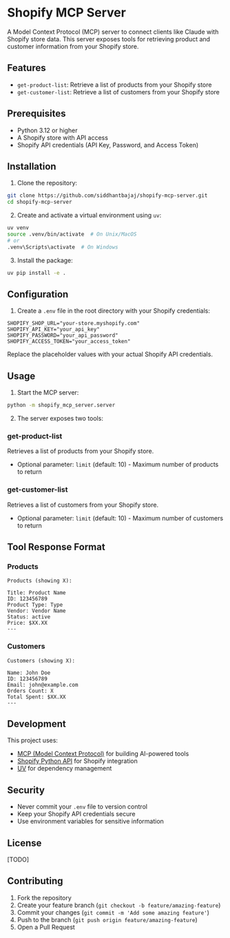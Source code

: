 # Shopify MCP Server

A Model Context Protocol (MCP) server to connect clients like Claude with Shopify store data. This server exposes tools for retrieving product and customer information from your Shopify store.

## Features

- `get-product-list`: Retrieve a list of products from your Shopify store
- `get-customer-list`: Retrieve a list of customers from your Shopify store

## Prerequisites

- Python 3.12 or higher
- A Shopify store with API access
- Shopify API credentials (API Key, Password, and Access Token)

## Installation

1. Clone the repository:
```bash
git clone https://github.com/siddhantbajaj/shopify-mcp-server.git
cd shopify-mcp-server
```

2. Create and activate a virtual environment using `uv`:
```bash
uv venv
source .venv/bin/activate  # On Unix/MacOS
# or
.venv\Scripts\activate  # On Windows
```

3. Install the package:
```bash
uv pip install -e .
```

## Configuration

1. Create a `.env` file in the root directory with your Shopify credentials:
```env
SHOPIFY_SHOP_URL="your-store.myshopify.com"
SHOPIFY_API_KEY="your_api_key"
SHOPIFY_PASSWORD="your_api_password"
SHOPIFY_ACCESS_TOKEN="your_access_token"
```

Replace the placeholder values with your actual Shopify API credentials.

## Usage

1. Start the MCP server:
```bash
python -m shopify_mcp_server.server
```

2. The server exposes two tools:

### get-product-list
Retrieves a list of products from your Shopify store.
- Optional parameter: `limit` (default: 10) - Maximum number of products to return

### get-customer-list
Retrieves a list of customers from your Shopify store.
- Optional parameter: `limit` (default: 10) - Maximum number of customers to return

## Tool Response Format

### Products
```
Products (showing X):

Title: Product Name
ID: 123456789
Product Type: Type
Vendor: Vendor Name
Status: active
Price: $XX.XX
---
```

### Customers
```
Customers (showing X):

Name: John Doe
ID: 123456789
Email: john@example.com
Orders Count: X
Total Spent: $XX.XX
---
```

## Development

This project uses:
- [MCP (Model Context Protocol)](https://www.anthropic.com/news/model-context-protocol) for building AI-powered tools
- [Shopify Python API](https://github.com/Shopify/shopify_python_api) for Shopify integration
- [UV](https://github.com/astral-sh/uv) for dependency management

## Security

- Never commit your `.env` file to version control
- Keep your Shopify API credentials secure
- Use environment variables for sensitive information

## License

[TODO]

## Contributing

1. Fork the repository
2. Create your feature branch (`git checkout -b feature/amazing-feature`)
3. Commit your changes (`git commit -m 'Add some amazing feature'`)
4. Push to the branch (`git push origin feature/amazing-feature`)
5. Open a Pull Request
